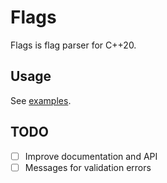 # Flags

Flags is flag parser for C++20.

## Usage
See [examples](tests).

## TODO

* [ ] Improve documentation and API
* [ ] Messages for validation errors